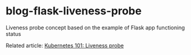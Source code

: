 # blog-flask-liveness-probe
Liveness probe concept based on the example of Flask app functioning status

Related article: [Kubernetes 101: Liveness probe](https://maxat-akbanov.com/kubernetes-101-liveness-probe)
